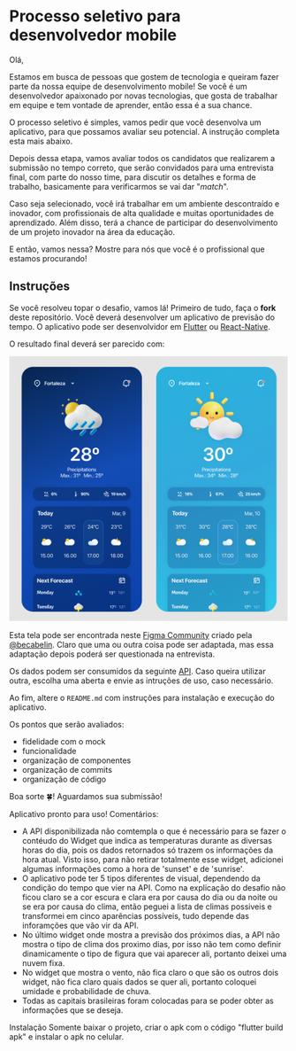 # Processo seletivo para desenvolvedor mobile

Olá,

Estamos em busca de pessoas que gostem de tecnologia e queiram fazer parte da nossa equipe de desenvolvimento mobile! Se você é um desenvolvedor apaixonado por novas tecnologias, que gosta de trabalhar em equipe e tem vontade de aprender, então essa é a sua chance.

O processo seletivo é simples, vamos pedir que você desenvolva um aplicativo, para que possamos avaliar seu potencial. A instrução completa esta mais abaixo.

Depois dessa etapa, vamos avaliar todos os candidatos que realizarem a submissão no tempo correto, que serão convidados para uma entrevista final, com parte do nosso time, para discutir os detalhes e forma de  trabalho, basicamente para verificarmos se vai dar "_match_".

Caso seja selecionado, você irá trabalhar em um ambiente descontraído e inovador, com profissionais de alta qualidade e muitas oportunidades de aprendizado. Além disso, terá a chance de participar do desenvolvimento de um projeto inovador na área da educação.

E então, vamos nessa? Mostre para nós que você é o profissional que estamos procurando!

## Instruções

Se você resolveu topar o desafio, vamos lá! Primeiro de tudo, faça o **fork** deste repositório. Você deverá desenvolver um aplicativo de previsão do tempo. O aplicativo pode ser desenvolvidor em [Flutter](https://flutter.dev/) ou [React-Native](https://reactnative.dev/).

O resultado final deverá ser parecido com:

![](images/thumbnail-figma.png)

Esta tela pode ser encontrada neste [Figma Community](https://www.figma.com/community/file/1158928016905524023) criado pela [@becabelin](https://www.figma.com/@becabelin). Claro que uma ou outra coisa pode ser adaptada, mas essa adaptação depois poderá ser questionada na entrevista.

Os dados podem ser consumidos da seguinte [API](https://api.hgbrasil.com/weather). Caso queira utilizar outra, escolha uma aberta e envie as intruções de uso, caso necessário.

Ao fim, altere o `README.md` com instruções para instalação e execução do aplicativo.

Os pontos que serão avaliados:

- fidelidade com o mock
- funcionalidade
- organização de componentes
- organização de commits
- organização de código

Boa sorte 🍀! Aguardamos sua submissão!

Aplicativo pronto para uso!
Comentários:

- A API disponibilizada não comtempla o que é necessário para se fazer o contéudo do Widget que indica as temperaturas durante as diversas horas do dia, pois os dados retornados só trazem os informações da hora atual. Visto isso, para não retirar totalmente esse widget, adicionei algumas informações como a hora de 'sunset' e de 'sunrise'. 
- O aplicativo pode ter 5 tipos diferentes de visual, dependendo da condição do tempo que vier na API. Como na explicação do desafio não ficou claro se a cor escura e clara era por causa do dia ou da noite ou se era por causa do clima, então peguei a lista de climas possiveis e transformei em cinco aparências possíveis, tudo depende das inforamções que vão vir da API.
- No último widget onde mostra a previsão dos próximos dias, a API não mostra o tipo de clima dos proximo dias, por isso não tem como definir dinamicamente o tipo de figura que vai aparecer ali, portanto deixei uma nuvem fixa.
- No widget que mostra o vento, não fica claro o que são os outros dois widget, não fica claro quais dados se quer ali, portanto coloquei umidade e probabilidade de chuva.
- Todas as capitais brasileiras foram colocadas para se poder obter as informações que se deseja.


Instalação
Somente baixar o projeto, criar o apk com o código "flutter build apk" e instalar o apk no celular.
